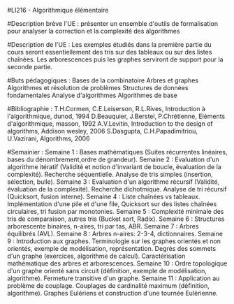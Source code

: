 #LI216 - Algorithmique élémentaire

#Description brève l'UE :
présenter un ensemble d'outils de formalisation pour analyser la correction et la complexité des algorithmes

#Description de l'UE :
Les exemples étudiés dans la première partie du cours seront essentiellement des tris sur des tableaux ou sur des listes chaînées. Les arborescences puis les graphes serviront de support pour la seconde partie.


#Buts pédagogiques :
Bases de la combinatoire
Arbres et graphes
Algorithmes et résolution de problèmes
Structures de données fondamentales
Analyse d'algorithmes
Algorithmes de base

#Bibliographie :
T.H.Cormen, C.E.Leiserson, R.L.Rives, Introduction à l'algorithmique, dunod, 1994
D.Beauquier, J.Berstel, P.Chrétienne, Eléments d'algorithmique, masson, 1992
A.V.Levitin, Introduction to the design of algorithms, Addison wesley, 2006
S.Dasgupta, C.H.Papadimitriou, U.Vazirani, Algorithms, 2006

#Semainier :
Semaine 1 : Bases mathématiques (Suites récurrentes linéaires, bases du dénombrement,ordre de grandeur).
Semaine 2 : Evaluation d'un algorithme itératif (Validité et notion d'invariant de boucle, évaluation de la complexité). Recherche séquentielle. Analyse de tris simples (insertion, sélection, bulle).
Semaine 3 : Evaluation d'un algorithme récursif (Validité, évaluation de la complexité). Recherche dichotmique. Analyse de tri récursif (Quicksort, fusion interne).
Semaine 4 : Liste chaînées vs tableaux. Implémentation d'une pile et d'une file, Quicksort sur des listes chaînées circulaires, tri fusion par monotonies.
Semaine 5 : Complexité minimale des tris de comparaison, autres tris (Bucket sort, Radix).
Semaine 6 : Structures arborescente binaires, n-aires, tri par tas, ABR.
Semaine 7 : Arbres équilibrés (AVL).
Semaine 8 : Arbres n-aires: 2-3-4, dictionnaires.
Semaine 9 : Introduction aux graphes. Terminologie sur les graphes orientés et non orientés, exemple de modélisation, représentation. Degrès des sommets d'un graphe (exercices, algorithme de calcul). Caractérisation mathématique des arbres et arborescences.
Semaine 10 : Ordre topologique d'un graphe orienté sans circuit (définition, exemple de modélisation, algorithme). Fermeture transitive d'un graphe.
Semaine 11 : Application au problème de couplage. Couplages de cardinalité maximum (définition, algorithme). Graphes Eulériens et construction d'une tournée Eulérienne.
